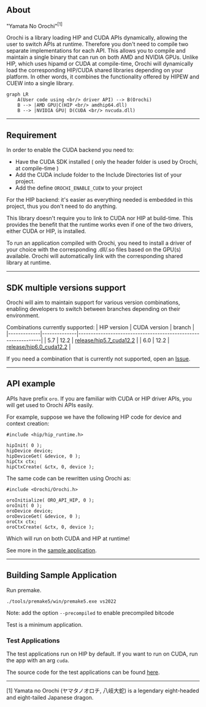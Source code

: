 ## About

"Yamata No Orochi"<sup>[1]</sup> 

Orochi is a library loading HIP and CUDA APIs dynamically, allowing the user to switch APIs at runtime. Therefore you don't need to compile two separate implementations for each API. This allows you to compile and maintain a single binary that can run on both AMD and NVIDIA GPUs. Unlike HIP, which uses hipamd or CUDA at compile-time, Orochi will dynamically load the corresponding HIP/CUDA shared libraries depending on your platform. In other words, it combines the functionality offered by HIPEW and CUEW into a single library.


```mermaid
graph LR
    A(User code using <br/> driver API) --> B(Orochi)
    B --> |AMD GPU|C(HIP <br/> amdhip64.dll)
    B --> |NVIDIA GPU| D(CUDA <br/> nvcuda.dll)
```

---

## Requirement

In order to enable the CUDA backend you need to:
 * Have the CUDA SDK installed ( only the header folder is used by Orochi, at compile-time )
 * Add the CUDA include folder to the Include Directories list of your project.
 * Add the define `OROCHI_ENABLE_CUEW` to your project

For the HIP backend: it's easier as everything needed is embedded in this project, thus you don't need to do anything.

This library doesn't require you to link to CUDA nor HIP at build-time. This provides the benefit that the runtime works even if one of the two drivers, either CUDA or HIP, is installed.

To run an application compiled with Orochi, you need to install a driver of your choice with the corresponding .dll/.so files based on the GPU(s) available. Orochi will automatically link with the corresponding shared library at runtime.

---

## SDK multiple versions support

Orochi will aim to maintain support for various version combinations, enabling developers to switch between branches depending on their environment.

Combinations currently supported:
| HIP version | CUDA version | branch                                                        |
|-------------|--------------|---------------------------------------------------------------|
| 5.7         | 12.2         | [release/hip5.7_cuda12.2](https://github.com/GPUOpen-LibrariesAndSDKs/Orochi/tree/release/hip5.7_cuda12.2) |
| 6.0         | 12.2         | [release/hip6.0_cuda12.2](https://github.com/GPUOpen-LibrariesAndSDKs/Orochi/tree/release/hip6.0_cuda12.2) |

If you need a combination that is currently not supported, open an [Issue](https://github.com/GPUOpen-LibrariesAndSDKs/Orochi/issues).

----

## API example 

APIs have prefix `oro`. If you are familiar with CUDA or HIP driver APIs, you will get used to Orochi APIs easily.  

For example, suppose we have the following HIP code for device and context creation:

```
#include <hip/hip_runtime.h>

hipInit( 0 );
hipDevice device;
hipDeviceGet( &device, 0 );
hipCtx ctx;
hipCtxCreate( &ctx, 0, device );

```


The same code can be rewritten using Orochi as:


```
#include <Orochi/Orochi.h>

oroInitialize( ORO_API_HIP, 0 );
oroInit( 0 );
oroDevice device;
oroDeviceGet( &device, 0 );
oroCtx ctx;
oroCtxCreate( &ctx, 0, device );
```
Which will run on both CUDA and HIP at runtime!

See more in the [sample application](./Test/main.cpp).

----

## Building Sample Application

Run premake. 

```
./tools/premake5/win/premake5.exe vs2022
```
Note: add the option `--precompiled` to enable precompiled bitcode

Test is a minimum application.

### Test Applications

The test applications run on HIP by default. If you want to run on CUDA, run the app with an arg `cuda`. 

The source code for the test applications can be found [here](./Test/).

----

[1] Yamata no Orochi (ヤマタノオロチ, 八岐大蛇) is a legendary eight-headed and eight-tailed Japanese dragon.

